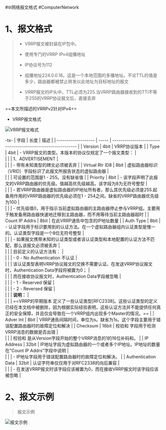 #🌐网络报文格式
#ComputerNetwork
# 1、报文格式

> - VRRP报文被封装在IP包中。
>
> - 使用专门的VRRP IPv4组播地址
> - IP协议号为112
> - 组播地址224.0.0.18。这是一个本地范围的多播地址。不论TTL的值是多少，路由器都被禁止转发以此地址为目标地址的报文
> - VRRP报文的IP头中，TTL必须为225.当VRRP路由器接收到的TTl不等于255的VRRP协议报文后，直接丢弃

==本文所描述的VRRPv2针对IPv4==

- VRRP报文格式

![VRRP报文格式](http://www.023wg.com/message/message/image/vrrp-format.png)

-tx-
| 字段                | 长度  | 描述                                                         |
| ------------------- | ----- | ------------------------------------------------------------ |
| Version             | 4bit  | VRRP协议版本                                                 |
| Type                | 4bit  | - VRRP报文的类型。本版本的协议仅规定了一个报文类型：         |\
|                     |       | 1、ADVERTISEMENT                                             |\
|                     |       | - 带有未知类型的碑文必须被丢弃                               |
| Virtual Rtr ID8     | 8bit  | 虚拟路由器标识（VRID）字段标识了此报文所报告状态的虚拟路由器 |\
|                     |       | 可设置的范围是1 - 255。没有缺省值                            |
| Priority            | 8bit  | - 该字段声明了此报文的VRRP路由器的优先级。值越高优先级越高。该字段为8为无符号整型 |\
|                     |       | - 若VRRP路由器是虚拟路由器的IP地址所有者，那么其优先级必须是255.起备用作用的VRRP路由器的优先级必须在1 - 254之间。缺省的VRRP路由器优先级为100 |\
|                     |       | - 优先级值0，用于指示当前虚拟路由器的主路由器停止参与VRRP组。主要用于触发备用路由器快速地迁移到主路由器，而不用等待当前主路由器超时 |
| Count IP Addrs      | 8bit  | 在此VRRP通告中包含的IP地址数量          |
| Auth Type           | 8bit  | - 认证字段用于标识要用到的认证方法。在一个虚拟路由器组内认证类型是惟一的。认证类型字段是一个8位无符号整型 |\
|                     |       | - 如果报文携带未知的认证类型或者该认证类型和本地配置的认证方法不匹配，那么该报文必须被丢弃 |\
|                     |       | 目前定义的认证方法有：                                       |\
|                     |       | - 0 - No Authentication 不认证                               |\
|                     |       | 该认证类型表明VRRP协议报文的交换不需要认证。在发送VRRP协议报文时，Authentication Data字段将被置为0； |\
|                     |       | 而在接收协议报文时，Authentication Data字段被忽略            |\
|                     |       | - 1 - Reserved 保留                     |\
|                     |       | - 2 - Reversed 保留                     |\
|                     |       | **说明：**                |\
|                     |       | ==VRRP的早期版本 定义了一些认证类型[RFC2338]。这些认证类型的定义已经在本文档中被删除，因为根据实际经验表明，这些认证方法并不能提供任何真正的安全保障，并且仅会导致在一个VRRP组内出现多个Master的情况。== |
| Adver Int           | 8bit  | VRRP通告间隔时间，单位为s。缺省为1s。这个字段主要用于错误配置路由器时的故障定位和解决 |
| Checksum            | 16bit | 校验和 字段用于检测VRRP消息的数据是否出错      |\
|                     |       | 校验和 是从Version字段开始的整个VRRP消息的1的16位补码和。    |
| IP Address          | 32bit | IP地址字段为虚拟路由器的一个或者多个IP地址。IP地址的数量在"Count IP Addrs"字段中说明 |\
|                     |       | - IP地址字段用于错误配置路由器时的故障定位和解决。           |
| Authentication Data | 32bit | 认证字符串仅仅用于对RFC2338的向后兼容                        |\
|                     |       | - 在发送VRRP报文时该字段应该被置为0，而在接收VRRP报文时该字段应该被忽略 |



# 2、报文示例

> 报文示例

![报文示例](http://www.023wg.com/message/message/image/VRRP-example.png)

